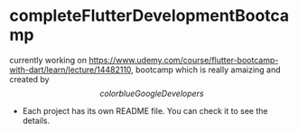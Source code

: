 # completeFlutterDevelopmentBootcamp
 currently working on  https://www.udemy.com/course/flutter-bootcamp-with-dart/learn/lecture/14482110,
bootcamp which is really amaizing and created by $${color{blue}Google Developers 
}$$
* Each project has its own README file. You can check it to see the details.


